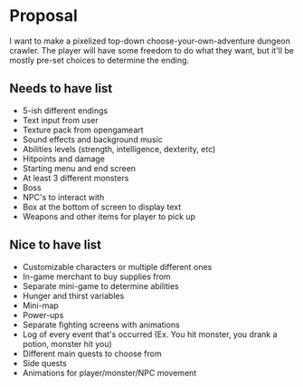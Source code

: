 # Proposal

I want to make a pixelized top-down choose-your-own-adventure dungeon crawler. The player will have some freedom to do what they want, but it'll be mostly pre-set choices to determine the ending.

## Needs to have list

- 5-ish different endings
- Text input from user
- Texture pack from opengameart
- Sound effects and background music
- Abilities levels (strength, intelligence, dexterity, etc)
- Hitpoints and damage
- Starting menu and end screen
- At least 3 different monsters
- Boss
- NPC's to interact with
- Box at the bottom of screen to display text
- Weapons and other items for player to pick up

## Nice to have list

- Customizable characters or multiple different ones
- In-game merchant to buy supplies from
- Separate mini-game to determine abilities
- Hunger and thirst variables
- Mini-map
- Power-ups
- Separate fighting screens with animations
- Log of every event that's occurred (Ex. You hit monster, you drank a potion, monster hit you)
- Different main quests to choose from
- Side quests
- Animations for player/monster/NPC movement
